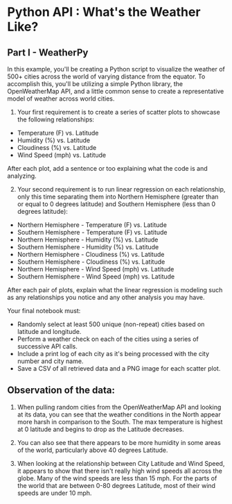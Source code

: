 # Python API : What's the Weather Like?

## Part I - WeatherPy
In this example, you'll be creating a Python script to visualize the weather of 500+ cities across the world of varying distance from the equator. To accomplish this, you'll be utilizing a simple Python library, the OpenWeatherMap API, and a little common sense to create a representative model of weather across world cities.
1. Your first requirement is to create a series of scatter plots to showcase the following relationships:
- Temperature (F) vs. Latitude
- Humidity (%) vs. Latitude
- Cloudiness (%) vs. Latitude
- Wind Speed (mph) vs. Latitude

After each plot, add a sentence or too explaining what the code is and analyzing.

2. Your second requirement is to run linear regression on each relationship, only this time separating them into Northern Hemisphere (greater than or equal to 0 degrees latitude) and Southern Hemisphere (less than 0 degrees latitude):
- Northern Hemisphere - Temperature (F) vs. Latitude
- Southern Hemisphere - Temperature (F) vs. Latitude
- Northern Hemisphere - Humidity (%) vs. Latitude
- Southern Hemisphere - Humidity (%) vs. Latitude
- Northern Hemisphere - Cloudiness (%) vs. Latitude
- Southern Hemisphere - Cloudiness (%) vs. Latitude
- Northern Hemisphere - Wind Speed (mph) vs. Latitude
- Southern Hemisphere - Wind Speed (mph) vs. Latitude

After each pair of plots, explain what the linear regression is modeling such as any relationships you notice and any other analysis you may have.

Your final notebook must:
- Randomly select at least 500 unique (non-repeat) cities based on latitude and longitude.
- Perform a weather check on each of the cities using a series of successive API calls.
- Include a print log of each city as it's being processed with the city number and city name.
- Save a CSV of all retrieved data and a PNG image for each scatter plot.

## Observation of the data:
1. When pulling random cities from the OpenWeatherMap API and looking at its data, you can see that the weather conditions in the North appear more harsh in comparison to the South. The max temperature is highest at 0 latitude and begins to drop as the Latitude decreases.

2. You can also see that there appears to be more humidity in some areas of the world, particularly above 40 degrees Latitude.

3. When looking at the relationship between City Latitude and Wind Speed, it appears to show that there isn't really high wind speeds all across the globe. Many of the wind speeds are less than 15 mph. For the parts of the world that are between 0-80 degrees Latitude, most of their wind speeds are under 10 mph.
